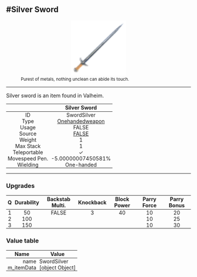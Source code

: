 <meta property="og:title" content="Silver Sword - MoreValheim" /><meta property="og:type" content="website" /><meta property="og:image" content="/assets/silver_sword.png" /><meta property="og:description" content="Silver Sword is an item found in Valheim." /><meta name="theme-color" content="#546D78"><meta name="twitter:card" content="summary_large_image">
#Silver Sword
-------------
<style>img {width:20px;}.tb {width:150px;display: block;margin-left: auto;margin-right: auto;}</style>

<style>.md-typeset table:not([class]) th:not([align]) {min-width:unset!important;}</style>
<style>td{padding:0em 0.3em!important;text-align:center!important;border-left:.05rem solid var(--md-default-fg-color--lightest)}</style>

<style>th{padding:0.1em 0.3em!important;text-align:center!important;font-weight:bold}</style>

<style>pre{text-align:right!important}</style>
<style>table tr td:first-child {border-left: 0;};</style>

<figure><img src="/assets/silver_sword.png" class="tb" /><figcaption><small>Purest of metals, nothing unclean can abide its touch.</small></figcaption></figure>

-------------

Silver sword is an item found in Valheim.

|        | Silver Sword              |
| ----------- | ------------------------------------ |
| ID |SwordSilver
| Type | [Onehandedweapon](../../types/onehandedweapon)
| Usage | FALSE<br>
| Source | [FALSE](../../items/false)
| Weight | 1 |
| Max Stack | 1 |
| Teleportable | ✓
| Movespeed Pen. | -5.00000007450581%
| Wielding | One-handed


-------------

### Upgrades
| Q | Durability | Backstab Multi. | Knockback | Block Power | Parry Force | Parry Bonus
| - | - | - | - | - | - | - 
1 | 50 | FALSE | 3 | 40 | 10 | 20 | 2 | 
 | 2 | 100 |  |  |  | 10 | 25 |  | 
 | 3 | 150 |  |  |  | 10 | 30 |  | 


### Value table
| Name | Value
| - | - |
| <div style="text-align:right">name</div> | <div style="text-align:left">SwordSilver</div> | 
| <div style="text-align:right">m_itemData</div> | <div style="text-align:left">[object Object]</div> | 